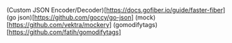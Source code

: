 (Custom JSON Encoder/Decoder)[https://docs.gofiber.io/guide/faster-fiber]
(go json)[https://github.com/goccy/go-json]
(mock)[https://github.com/vektra/mockery]
(gomodifytags)[https://github.com/fatih/gomodifytags]